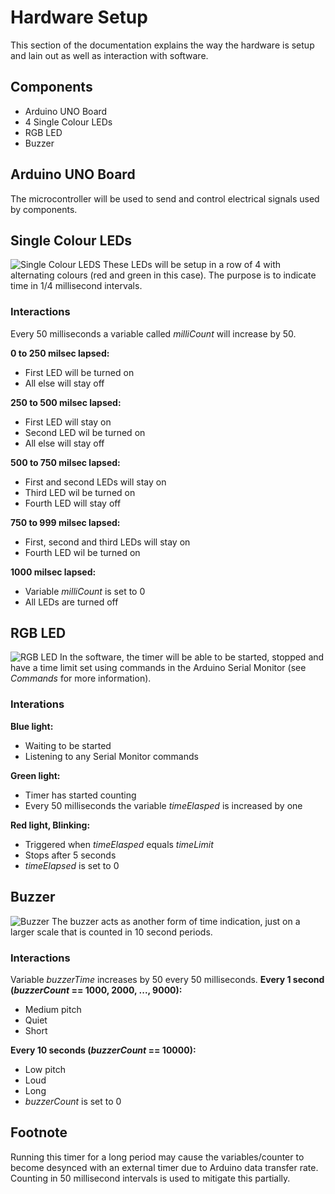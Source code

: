 # Hardware Setup

This section of the documentation explains the way the hardware is setup and lain out as well as interaction with software.

## Components
- Arduino UNO Board
- 4 Single Colour LEDs
- RGB LED
- Buzzer

## Arduino UNO Board
The microcontroller will be used to send and control electrical signals used by components.

## Single Colour LEDs
![Single Colour LEDS](https://exceptionhasoccured.github.io/InTime/img/image4.jpg)
These LEDs will be setup in a row of 4 with alternating colours (red and green in this case). The purpose is to indicate time in 1/4 millisecond intervals.
### Interactions
Every 50 milliseconds a variable called *milliCount* will increase by 50.

**0 to 250 milsec lapsed:**
- First LED will be turned on
- All else will stay off


**250 to 500 milsec lapsed:**
- First LED will stay on
- Second LED wil be turned on
- All else will stay off


**500 to 750 milsec lapsed:**
- First and second LEDs will stay on
- Third LED wil be turned on
- Fourth LED will stay off


**750 to 999 milsec lapsed:**
- First, second and third LEDs will stay on
- Fourth LED wil be turned on


**1000 milsec lapsed:**
- Variable *milliCount* is set to 0
- All LEDs are turned off

## RGB LED
![RGB LED](https://exceptionhasoccured.github.io/InTime/img/image3.jpg)
In the software, the timer will be able to be started, stopped and have a time limit set using commands in the Arduino Serial Monitor (see *Commands* for more information).
### Interations
**Blue light:**
- Waiting to be started
- Listening to any Serial Monitor commands


**Green light:**
- Timer has started counting
- Every 50 milliseconds the variable *timeElasped* is increased by one


**Red light, Blinking:**
- Triggered when *timeElasped* equals *timeLimit*
- Stops after 5 seconds
- *timeElapsed* is set to 0

## Buzzer
![Buzzer](https://exceptionhasoccured.github.io/InTime/img/image2.jpg)
The buzzer acts as another form of time indication, just on a larger scale that is counted in 10 second periods.
### Interactions
Variable *buzzerTime* increases by 50 every 50 milliseconds.
**Every 1 second (*buzzerCount* == 1000, 2000, ..., 9000):**
- Medium pitch
- Quiet
- Short


**Every 10 seconds (*buzzerCount* == 10000):**
- Low pitch
- Loud
- Long
- *buzzerCount* is set to 0

## Footnote
Running this timer for a long period may cause the variables/counter to become desynced with an external timer due to Arduino data transfer rate. Counting in 50 millisecond intervals is used to mitigate this partially.